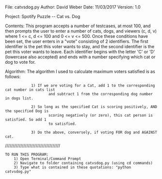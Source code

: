 File:       catvsdog.py
Author:     David Weber
Date:       11/03/2017
Version:    1.0

Project:	Spotify Puzzle -- Cat vs. Dog

Contents:   This program accepts a number of testcases, at most 100, and then prompts
				the user to enter a number of cats, dogs, and viewers (c, d, v) where 
				1 <= c, d <= 100  and  0 <= v <= 500. Once these conditions have been set,
				the user enters in a "vote" consisting of 2 identifiers. The first identifier
				is the pet this voter wants to stay, and the second identifier is the pet
				this voter wants to leave. Each identifier begins with the letter 'C' or 'D' 
				(lowercase also accepted) and ends with a number specifying which cat or dog 
				to vote for. 

Algorithm:	The algorithm I used to calculate maximum voters satisfied is as follows:

				1) If we are voting for a Cat, add 1 to the corresponding cat number in cats list
						and subtract 1 from the corresponding dog number in dogs list. 

				2) So long as the specified Cat is scoring positively, AND the specified Dog is 
						scoring negatively (or zero), this cat person is satisfied. So add 1 
						to satisfied.

				3) Do the above, conversely, if voting FOR dog and AGAINST cat.


////////////////////////////////////

	TO RUN THIS PROGRAM:
		1) Open Terminal/Command Prompt
		2) Navigate to folder containing catvsdog.py (using cd commands)
		3) Type what is contained in these quotations: "python catvsdog.py"
 


